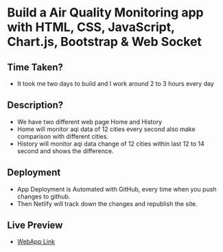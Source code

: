 # Build a Air Quality Monitoring app with HTML, CSS, JavaScript, Chart.js, Bootstrap & Web Socket 

## Time Taken?
* It took me two days to build and I work around 2 to 3 hours every day

## Description?
* We have two different web page Home and History
* Home will monitor aqi data of 12 cities every second also make comparison with different cities.
* History will monitor aqi data change of 12 cities within last 12 to 14 second and shows the difference.

## Deployment
* App Deployment is Automated with GitHub, every time when you push changes to github.
* Then Netlify will track down the changes and republish the site.

## Live Preview
- [WebApp Link](https://clever-yonath-bb4196.netlify.app/index.html)
